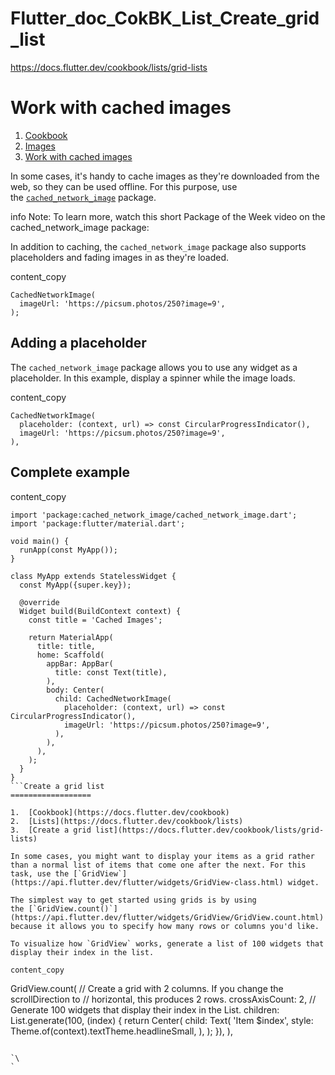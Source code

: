 # Flutter_doc_CokBK_List_Create_grid_list
 https://docs.flutter.dev/cookbook/lists/grid-lists

Work with cached images
=======================

1.  [Cookbook](https://docs.flutter.dev/cookbook)
2.  [Images](https://docs.flutter.dev/cookbook/images)
3.  [Work with cached images](https://docs.flutter.dev/cookbook/images/cached-images)

In some cases, it's handy to cache images as they're downloaded from the web, so they can be used offline. For this purpose, use the [`cached_network_image`](https://pub.dev/packages/cached_network_image) package.

info Note: To learn more, watch this short Package of the Week video on the cached_network_image package:

In addition to caching, the `cached_network_image` package also supports placeholders and fading images in as they're loaded.

content_copy

```
CachedNetworkImage(
  imageUrl: 'https://picsum.photos/250?image=9',
);
```

[](https://docs.flutter.dev/cookbook/images/cached-images#adding-a-placeholder)Adding a placeholder
---------------------------------------------------------------------------------------------------

The `cached_network_image` package allows you to use any widget as a placeholder. In this example, display a spinner while the image loads.

content_copy

```
CachedNetworkImage(
  placeholder: (context, url) => const CircularProgressIndicator(),
  imageUrl: 'https://picsum.photos/250?image=9',
),
```

[](https://docs.flutter.dev/cookbook/images/cached-images#complete-example)Complete example
-------------------------------------------------------------------------------------------

content_copy

```
import 'package:cached_network_image/cached_network_image.dart';
import 'package:flutter/material.dart';

void main() {
  runApp(const MyApp());
}

class MyApp extends StatelessWidget {
  const MyApp({super.key});

  @override
  Widget build(BuildContext context) {
    const title = 'Cached Images';

    return MaterialApp(
      title: title,
      home: Scaffold(
        appBar: AppBar(
          title: const Text(title),
        ),
        body: Center(
          child: CachedNetworkImage(
            placeholder: (context, url) => const CircularProgressIndicator(),
            imageUrl: 'https://picsum.photos/250?image=9',
          ),
        ),
      ),
    );
  }
}
```Create a grid list
==================

1.  [Cookbook](https://docs.flutter.dev/cookbook)
2.  [Lists](https://docs.flutter.dev/cookbook/lists)
3.  [Create a grid list](https://docs.flutter.dev/cookbook/lists/grid-lists)

In some cases, you might want to display your items as a grid rather than a normal list of items that come one after the next. For this task, use the [`GridView`](https://api.flutter.dev/flutter/widgets/GridView-class.html) widget.

The simplest way to get started using grids is by using the [`GridView.count()`](https://api.flutter.dev/flutter/widgets/GridView/GridView.count.html) constructor, because it allows you to specify how many rows or columns you'd like.

To visualize how `GridView` works, generate a list of 100 widgets that display their index in the list.

content_copy

```
GridView.count(
  // Create a grid with 2 columns. If you change the scrollDirection to
  // horizontal, this produces 2 rows.
  crossAxisCount: 2,
  // Generate 100 widgets that display their index in the List.
  children: List.generate(100, (index) {
    return Center(
      child: Text(
        'Item $index',
        style: Theme.of(context).textTheme.headlineSmall,
      ),
    );
  }),
),
```

`\
`